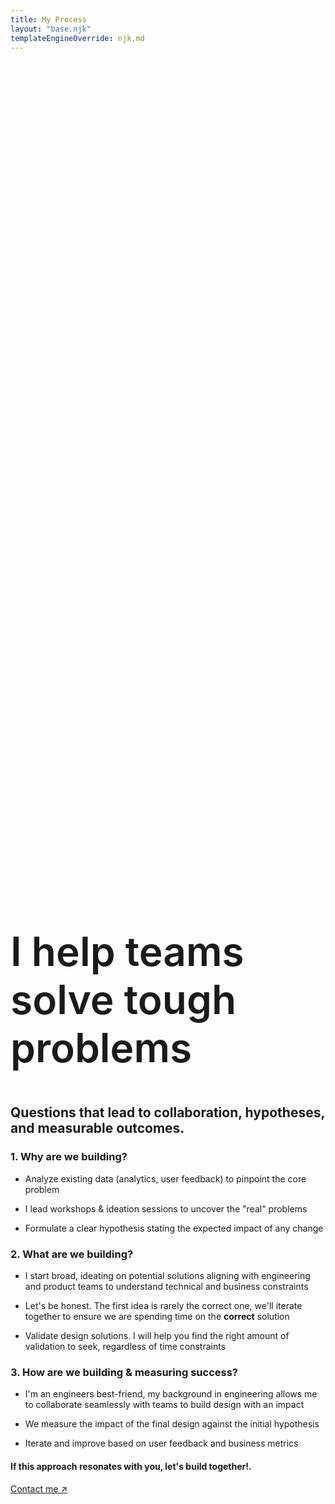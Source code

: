 ```yaml
---
title: My Process
layout: "base.njk"
templateEngineOverride: njk,md
---
```

<div id="process" class="fade-in">
<section>
<h1 style="font-size:4rem; font-weight: 600; margin-top:35vh">I help teams solve tough problems</h1>

## Questions that lead to collaboration, hypotheses, and measurable outcomes.
</section>
<section>

### 1. Why are we building?

- Analyze existing data (analytics, user feedback) to pinpoint the core problem

- I lead workshops & ideation sessions to uncover the "real" problems

- Formulate a clear hypothesis stating the expected impact of any change
</section>
<section>

### 2. What are we building?

- I start broad, ideating on potential solutions aligning with engineering and product teams to understand technical and business constraints

- Let's be honest. The first idea is rarely the correct one, we'll iterate together to ensure we are spending time on the **correct** solution

- Validate design solutions. I will help you find the right amount of validation to seek, regardless of time constraints
</section>
<section>

### 3. How are we building & measuring success?

- I'm an engineers best-friend, my background in engineering allows me to collaborate seamlessly with teams to build design with an impact

- We measure the impact of the final design against the initial hypothesis

- Iterate and improve based on user feedback and business metrics
</section>
<section>

#### If this approach resonates with you, let's build together!.
<a href="mailto:derekonay@gmail.com">Contact me &#8599;</a>
</section>
</div>